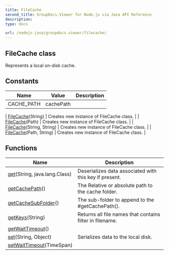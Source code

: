 ```yaml
---
title: FileCache
second_title: GroupDocs.Viewer for Node.js via Java API Reference
description: 
type: docs

url: /nodejs-java/groupdocs.viewer/filecache/
---
```


## FileCache class

 Represents a local on-disk cache.
 

## Constants

| Name | Value | Description |
| --- | --- | --- |
| CACHE_PATH | cachePath |  |

| [FileCache](filecache)(String) | Creates new instance of FileCache class. |
| [FileCache](filecache)(Path) | Creates new instance of FileCache class. |
| [FileCache](filecache)(String, String) | Creates new instance of FileCache class. |
| [FileCache](filecache)(Path, String) | Creates new instance of FileCache class. |

## Functions

| Name | Description |
| --- | --- |
| [get](get)(String, java.lang.Class<T>) | Deserializes data associated with this key if present. |
| [getCachePath](getcachepath)() | The Relative or absolute path to the cache folder. |
| [getCacheSubFolder](getcachesubfolder)() | The sub-folder to append to the #getCachePath(). |
| [getKeys](getkeys)(String) | Returns all file names that contains filter in filename. |
| [getWaitTimeout](getwaittimeout)() |  |
| [set](set)(String, Object) | Serializes data to the local disk. |
| [setWaitTimeout](setwaittimeout)(TimeSpan) |  |

